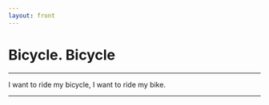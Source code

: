 ```yaml
---
layout: front
---
```


# Bicycle. Bicycle

---

I want to ride my bicycle, I want to ride my bike.

---